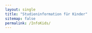 ```yaml
---
layout: single
title: "Studieninformation für Kinder"
sitemap: false
permalink: /InfoKids/
---
```

<object data="../assets/Probandeninfo MONALI Kinder_2022-07_01.pdf" width="1000" height="1000" type='application/pdf'></object>
